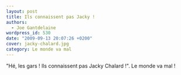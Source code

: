 ```yaml
---
layout: post
title: Ils connaissent pas Jacky !
authors:
  - Joe Gantdelaine
wordpress_id: 530
date: "2009-09-13 20:07:26 +0200"
cover: jacky-chalard.jpg
category: Le monde va mal
---
```


"Hé, les gars ! Ils connaissent pas Jacky Chalard !". Le monde va mal !
